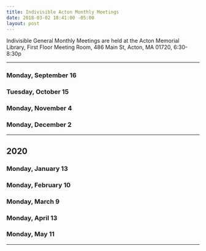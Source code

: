 ```yaml
---
title: Indivisible Acton Monthly Meetings
date: 2018-03-02 18:41:00 -05:00
layout: post
---
```


Indivisible General Monthly Meetings are held at the
Acton Memorial Library, First Floor Meeting Room, 486 Main St, Acton, MA 01720, 6:30-8:30p

---

### Monday, September 16

### Tuesday, October 15

### Monday, November 4

### Monday, December 2

---

## 2020

### Monday, January 13

### Monday, February 10

### Monday, March 9

### Monday, April 13

### Monday, May 11

---